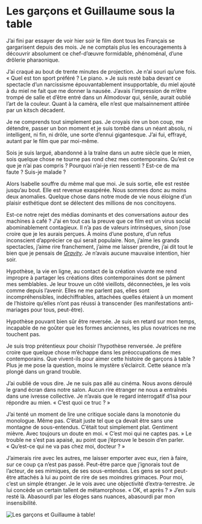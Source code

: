 # Les garçons et Guillaume sous la table

J’ai fini par essayer de voir hier soir le film dont tous les Français se gargarisent depuis des mois. Je ne comptais plus les encouragements à découvrir absolument ce chef-d’œuvre formidable, phénoménal, d’une drôlerie pharaonique.<span id="more-34618"></span>

J’ai craqué au bout de trente minutes de projection. Je n’ai souri qu’une fois. « Quel est ton sport préféré ? Le piano. » Je suis resté baba devant ce spectacle d’un narcissisme épouvantablement insupportable, du miel ajouté à du miel ne fait que me donner la nausée. J’avais l’impression de m’être trompé de salle et d’être entré dans un Almodovar qui, sénile, aurait oublié l’art de la couleur. Quant à la caméra, elle n’est que malsainnement attirée par un kitsch décadent.

Je ne comprends tout simplement pas. Je croyais rire un bon coup, me détendre, passer un bon moment et je suis tombé dans un néant absolu, ni intelligent, ni fin, ni drôle, une sorte d’ennui gigantesque. J’ai fui, effrayé, autant par le film que par moi-même.

Sois je suis largué, abandonné à la traîne dans un autre siècle que le mien, sois quelque chose ne tourne pas rond chez mes contemporains. Qu’est ce que je n’ai pas compris ? Pourquoi n’ai-je rien ressenti ? Est-ce de ma faute ? Suis-je malade ?

Alors Isabelle souffre du même mal que moi. Je suis sortie, elle est restée jusqu’au bout. Elle est revenue exaspérée. Nous sommes donc au moins deux anomalies. Quelque chose dans notre mode de vie nous éloigne d’un plaisir esthétique dont se délectent des millions de nos concitoyens.

Est-ce notre rejet des médias dominants et des conversations autour des machines à café ? J’ai en tout cas la preuve que ce film est un virus social abominablement contagieux. Il n’a pas de valeurs intrinsèques, sinon j’ose croire que je les aurais perçues. À moins d’une posture, d’un refus inconscient d’apprécier ce qui serait populaire. Non, j’aime les grands spectacles, j’aime rire franchement, j’aime me laisser prendre, j’ai dit tout le bien que je pensais de [*Gravity*](https://tcrouzet.com/2013/11/04/gravity-ou-le-shoot-total/). Je n’avais aucune mauvaise intention, hier soir.

Hypothèse, la vie en ligne, au contact de la création vivante me rend impropre à partager les créations dites contemporaines dont se pâment mes semblables. Je leur trouve un côté vieillots, déconnectées, je les vois comme depuis l’avenir. Elles ne me parlent pas, elles sont incompréhensibles, indéchiffrables, attachées quelles étaient à un moment de l’histoire qu’elles n’ont pas réussi à transcender (les manifestations anti-mariages pour tous, peut-être).

Hypothèse pouvant bien sûr être reversée. Je suis en retard sur mon temps, incapable de ne goûter que les formes anciennes, les plus novatrices ne me touchent pas.

Je suis trop prétentieux pour choisir l’hypothèse renversée. Je préfère croire que quelque chose m’échappe dans les préoccupations de mes contemporains. Que vivent-ils pour aimer cette histoire de garçons à table ? Plus je me pose la question, moins le mystère s’éclaircit. Cette séance m’a plongé dans un grand trouble.

J’ai oublié de vous dire. Je ne suis pas allé au cinéma. Nous avons déroulé le grand écran dans notre salon. Aucun rire étranger ne nous a entraînés dans une ivresse collective. Je n’avais que le regard interrogatif d’Isa pour répondre au mien. « C’est quoi ce truc ? »

J’ai tenté un moment de lire une critique sociale dans la monotonie du monologue. Même pas. C’était juste tel que ça devait être sans une montagne de sous-entendus. C’était tout simplement plat. Gentiment mièvre. Avec toujours un doute en moi. « C’est moi qui ne captes pas. » Le trouble ne s’est pas apaisé, au point que j’éprouve le besoin d’en parler. « Qu’est-ce qui ne va pas chez moi, docteur ? »

J’aimerais rire avec les autres, me laisser emporter avec eux, rien à faire, sur ce coup ça n’est pas passé. Peut-être parce que j’ignorais tout de l’acteur, de ses mimiques, de ses sous-entendus. Les gens se sont peut-être attachés à lui au point de rire de ses moindres grimaces. Pour moi, c’est un simple étranger. Je le vois avec une objectivité d’extra-terrestre. Je lui concède un certain tallent de métamorphose. « OK, et après ? » J’en suis resté là. Abasourdi par les éloges sans nuances, abasourdi par mon insensibilité.

![Les garçons et Guillaume à table!](https://tcrouzet.com/images_tc/2014/03/GUILLAUME_A_TABLLE.jpg)